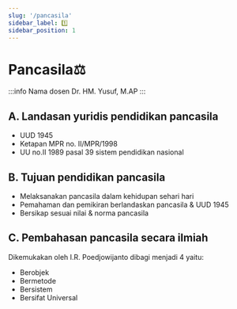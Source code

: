 ```yaml
---
slug: '/pancasila'
sidebar_label: 1️⃣
sidebar_position: 1
---
```

# Pancasila⚖️
:::info Nama dosen
Dr. HM. Yusuf, M.AP
:::
## A. Landasan yuridis pendidikan pancasila
- UUD 1945
- Ketapan MPR no. II/MPR/1998
- UU no.II 1989 pasal 39 sistem pendidikan nasional 

## B. Tujuan pendidikan pancasila 
- Melaksanakan pancasila dalam kehidupan sehari hari
- Pemahaman dan pemikiran berlandaskan pancasila & UUD 1945
- Bersikap sesuai nilai & norma pancasila

## C. Pembahasan pancasila secara ilmiah
Dikemukakan oleh I.R. Poedjowijanto dibagi menjadi 4 yaitu:
- Berobjek
- Bermetode
- Bersistem
- Bersifat Universal

